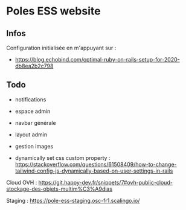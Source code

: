# Poles ESS website

## Infos

Configuration initialisée en m'appuyant sur : 
- https://blog.echobind.com/optimal-ruby-on-rails-setup-for-2020-db8ea2b2c798


## Todo

- notifications
- espace admin
- navbar générale
- layout admin
- gestion images

- dynamically set css custom property : https://stackoverflow.com/questions/61508409/how-to-change-tailwind-config-js-dynamically-based-on-user-settings-in-rails

Cloud OVH : https://git.happy-dev.fr/snippets/7#ovh-public-cloud-stockage-des-objets-multim%C3%A9dias


Staging : https://pole-ess-staging.osc-fr1.scalingo.io/